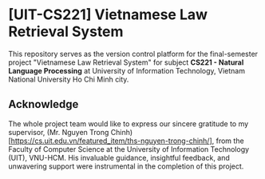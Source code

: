 # [UIT-CS221] Vietnamese Law Retrieval System
This repository serves as the version control platform for the final-semester project "Vietnamese Law Retrieval System" for subject **CS221 - Natural Language Processing** at University of Information Technology, Vietnam National University Ho Chi Minh city.

## Acknowledge
The whole project team would like to express our sincere gratitude to my supervisor, (Mr. Nguyen Trong Chinh)[https://cs.uit.edu.vn/featured_item/ths-nguyen-trong-chinh/], from the Faculty of Computer Science at the University of Information Technology (UIT), VNU-HCM. His invaluable guidance, insightful feedback, and unwavering support were instrumental in the completion of this project.
